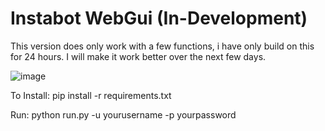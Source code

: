 # Instabot WebGui (In-Development)
This version does only work with a few functions, i have only build on this for 24 hours. 
I will make it work better over the next few days. 

![image](https://i.imgur.com/33MdNvS.png)

To Install:
pip install -r requirements.txt

Run: 
python run.py -u yourusername -p yourpassword
